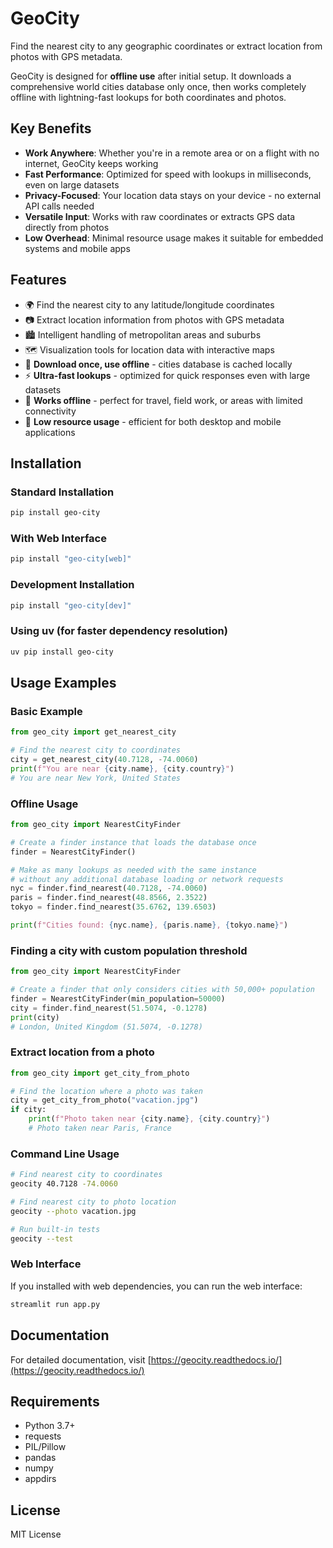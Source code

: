 # GeoCity

Find the nearest city to any geographic coordinates or extract location from photos with GPS metadata.

GeoCity is designed for **offline use** after initial setup. It downloads a comprehensive world cities database only once, then works completely offline with lightning-fast lookups for both coordinates and photos.

## Key Benefits

- **Work Anywhere**: Whether you're in a remote area or on a flight with no internet, GeoCity keeps working
- **Fast Performance**: Optimized for speed with lookups in milliseconds, even on large datasets
- **Privacy-Focused**: Your location data stays on your device - no external API calls needed
- **Versatile Input**: Works with raw coordinates or extracts GPS data directly from photos
- **Low Overhead**: Minimal resource usage makes it suitable for embedded systems and mobile apps

## Features

- 🌍 Find the nearest city to any latitude/longitude coordinates
- 📷 Extract location information from photos with GPS metadata
- 🏙️ Intelligent handling of metropolitan areas and suburbs
- 🗺️ Visualization tools for location data with interactive maps
- 💾 **Download once, use offline** - cities database is cached locally
- ⚡ **Ultra-fast lookups** - optimized for quick responses even with large datasets
- 🔄 **Works offline** - perfect for travel, field work, or areas with limited connectivity
- 📱 **Low resource usage** - efficient for both desktop and mobile applications

## Installation

### Standard Installation

```bash
pip install geo-city
```

### With Web Interface

```bash
pip install "geo-city[web]"
```

### Development Installation 

```bash
pip install "geo-city[dev]"
```

### Using uv (for faster dependency resolution)

```bash
uv pip install geo-city
```

## Usage Examples

### Basic Example

```python
from geo_city import get_nearest_city

# Find the nearest city to coordinates
city = get_nearest_city(40.7128, -74.0060)
print(f"You are near {city.name}, {city.country}")
# You are near New York, United States
```

### Offline Usage

```python
from geo_city import NearestCityFinder

# Create a finder instance that loads the database once
finder = NearestCityFinder()

# Make as many lookups as needed with the same instance
# without any additional database loading or network requests
nyc = finder.find_nearest(40.7128, -74.0060)
paris = finder.find_nearest(48.8566, 2.3522)
tokyo = finder.find_nearest(35.6762, 139.6503)

print(f"Cities found: {nyc.name}, {paris.name}, {tokyo.name}")
```

### Finding a city with custom population threshold

```python
from geo_city import NearestCityFinder

# Create a finder that only considers cities with 50,000+ population
finder = NearestCityFinder(min_population=50000)
city = finder.find_nearest(51.5074, -0.1278)
print(city)
# London, United Kingdom (51.5074, -0.1278)
```

### Extract location from a photo

```python
from geo_city import get_city_from_photo

# Find the location where a photo was taken
city = get_city_from_photo("vacation.jpg")
if city:
    print(f"Photo taken near {city.name}, {city.country}")
    # Photo taken near Paris, France
```

### Command Line Usage

```bash
# Find nearest city to coordinates
geocity 40.7128 -74.0060

# Find nearest city to photo location
geocity --photo vacation.jpg

# Run built-in tests
geocity --test
```

### Web Interface

If you installed with web dependencies, you can run the web interface:

```bash
streamlit run app.py
```

## Documentation

For detailed documentation, visit [https://geocity.readthedocs.io/](https://geocity.readthedocs.io/)

## Requirements

- Python 3.7+
- requests
- PIL/Pillow 
- pandas
- numpy
- appdirs

## License

MIT License